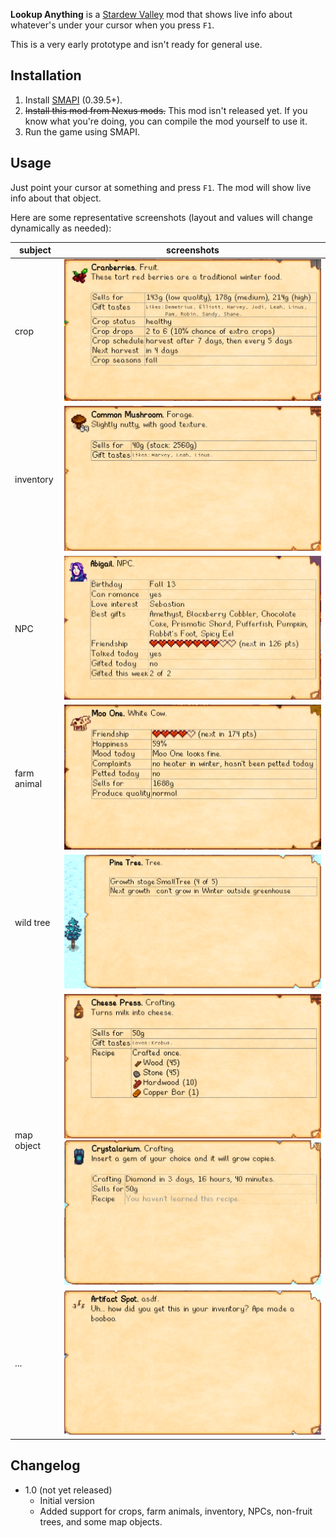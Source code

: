 **Lookup Anything** is a [Stardew Valley](http://stardewvalley.net/) mod that shows live info about
whatever's under your cursor when you press `F1`.

This is a very early prototype and isn't ready for general use.

## Installation
1. Install [SMAPI](https://github.com/ClxS/SMAPI) (0.39.5+).
2. <s>Install this mod from Nexus mods.</s> This mod isn't released yet. If you know what you're
   doing, you can compile the mod yourself to use it.
3. Run the game using SMAPI.

## Usage
Just point your cursor at something and press `F1`. The mod will show live info about that object.

Here are some representative screenshots (layout and values will change dynamically as needed):

| subject     | screenshots |
| ----------- | ----------- |
| crop        | ![](screenshots/crop.png) |
| inventory   | ![](screenshots/item.png) |
| NPC         | ![](screenshots/npc.png) |
| farm animal | ![](screenshots/farm-animal.png) |
| wild tree   | ![](screenshots/wild-tree.png) |
| map object  | ![](screenshots/map-object.png) ![](screenshots/map-object-crafting.png) |
| ...         | ![](screenshots/artifact-spot.png) |

## Changelog
* 1.0 (not yet released)
  * Initial version
  * Added support for crops, farm animals, inventory, NPCs, non-fruit trees, and some map objects.